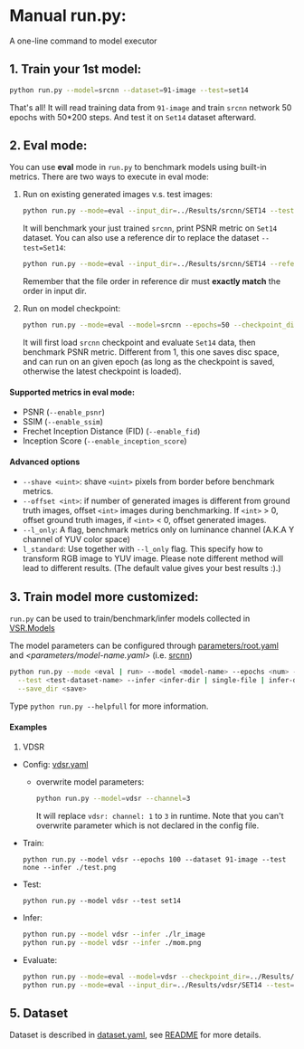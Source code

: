 # Manual **run.py**:
A one-line command to model executor

## 1. Train your 1st model:

```bash
python run.py --model=srcnn --dataset=91-image --test=set14
```
That's all! It will read training data from `91-image` and train `srcnn` network 50 epochs with 50*200 steps.
And test it on `Set14` dataset afterward.

## 2. Eval mode:
You can use **eval** mode in `run.py` to benchmark models using built-in metrics.
There are two ways to execute in eval mode:
1. Run on existing generated images v.s. test images: 
    ```bash
    python run.py --mode=eval --input_dir=../Results/srcnn/SET14 --test=set14 --enable_psnr
    ```
    It will benchmark your just trained `srcnn`, print PSNR metric on `Set14` dataset.
    You can also use a reference dir to replace the dataset `--test=Set14`:
    ```bash
    python run.py --mode=eval --input_dir=../Results/srcnn/SET14 --reference_dir=/datasets/set14/hr/ --enable_ssim
    ```
    Remember that the file order in reference dir must **exactly match** the order in input dir.

2. Run on model checkpoint:
    ```bash
    python run.py --mode=eval --model=srcnn --epochs=50 --checkpoint_dir=../Results/srcnn/save --test=set5 --enable_psnr
    ```
    It will first load `srcnn` checkpoint and evaluate `Set14` data, then benchmark PSNR metric.
    Different from 1, this one saves disc space, and can run on an given epoch (as long as the checkpoint is saved, otherwise the latest checkpoint is loaded). 

#### Supported metrics in eval mode:
- PSNR (`--enable_psnr`)
- SSIM (`--enable_ssim`)
- Frechet Inception Distance (FID) (`--enable_fid`)
- Inception Score (`--enable_inception_score`)

#### Advanced options
- `--shave <uint>`: shave `<uint>` pixels from border before benchmark metrics.
- `--offset <int>`: if number of generated images is different from ground truth images,
                    offset `<int>` images during benchmarking. If `<int>` > 0, offset ground truth images,
                    if `<int>` < 0, offset generated images.
- `--l_only`: A flag, benchmark metrics only on luminance channel (A.K.A Y channel of YUV color space)
- `l_standard`: Use together with `--l_only` flag. This specify how to transform RGB image to YUV image.
                Please note different method will lead to different results. (The default value gives your best results :).)

## 3. Train model more customized:
`run.py` can be used to train/benchmark/infer models collected in [VSR.Models](../VSR/Models)

The model parameters can be configured through [parameters/root.yaml](./parameters/root.yaml) and
*<parameters/model-name.yaml>* (i.e. [srcnn](./parameters/srcnn.yaml))

```Bash
python run.py --mode <eval | run> --model <model-name> --epochs <num> --steps_per_epoch <num> --dataset <train-dataset-name> \
  --test <test-dataset-name> --infer <infer-dir | single-file | infer-dataset-name> --threads <loading-thread-num>\
  --save_dir <save>
```
Type `python run.py --helpfull` for more information.

#### Examples
1. VDSR
- Config: [vdsr.yaml](parameters/vdsr.yaml)
    - overwrite model parameters:
        ```bash
        python run.py --model=vdsr --channel=3
        ```
        
        It will replace `vdsr: channel: 1` to `3` in runtime. Note that you can't overwrite parameter which is not declared in the config file.
- Train:
    
    `python run.py --model vdsr --epochs 100 --dataset 91-image --test none --infer ./test.png`
- Test:

    `python run.py --model vdsr --test set14`
- Infer:
    ```Bash
    python run.py --model vdsr --infer ./lr_image
    python run.py --model vdsr --infer ./mom.png
    ```
- Evaluate:
    ```Bash
    python run.py --mode=eval --model=vdsr --checkpoint_dir=../Results/vdsr --epochs=100 --test=set14 --enable_psnr --enable_ssim
    python run.py --mode=eval --input_dir=../Results/vdsr/SET14 --test=set14 --enable_psnr --enable_ssim
    ```

## 5. Dataset
Dataset is described in [dataset.yaml](../Data/datasets.yaml), see [README](../Data/README.md) for more details.
